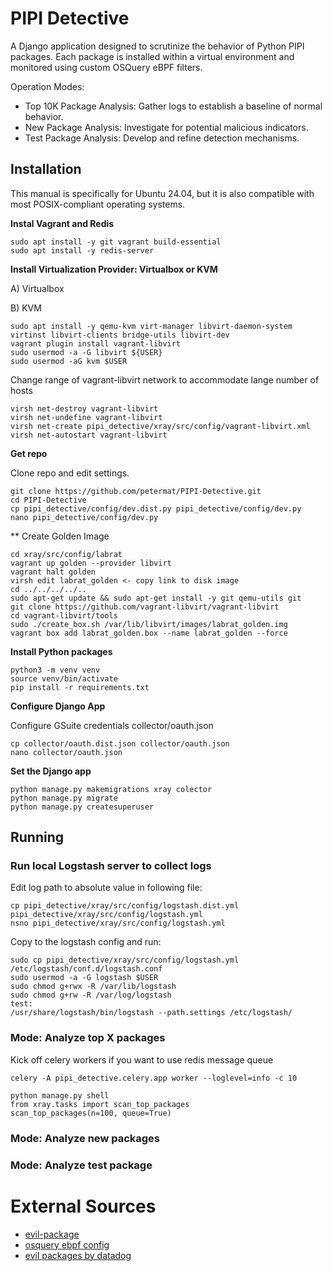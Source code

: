 # PIPI Detective #

A Django application designed to scrutinize the behavior of Python PIPI packages. 
Each package is installed within a virtual environment and monitored using custom OSQuery eBPF filters.

Operation Modes:
- Top 10K Package Analysis: Gather logs to establish a baseline of normal behavior.
- New Package Analysis: Investigate for potential malicious indicators.
- Test Package Analysis: Develop and refine detection mechanisms.



## Installation ##

This manual is specifically for Ubuntu 24.04, but it is also compatible with most POSIX-compliant operating systems.

**Instal Vagrant and Redis**
```shell
sudo apt install -y git vagrant build-essential
sudo apt install -y redis-server

```


**Install Virtualization Provider: Virtualbox or KVM**


A) Virtualbox 


B) KVM
```shell
sudo apt install -y qemu-kvm virt-manager libvirt-daemon-system virtinst libvirt-clients bridge-utils libvirt-dev
vagrant plugin install vagrant-libvirt
sudo usermod -a -G libvirt ${USER}
sudo usermod -aG kvm $USER 
```

Change range of vagrant-libvirt network to accommodate lange number of hosts
```shell
virsh net-destroy vagrant-libvirt
virsh net-undefine vagrant-libvirt
virsh net-create pipi_detective/xray/src/config/vagrant-libvirt.xml
virsh net-autostart vagrant-libvirt
```


**Get repo**

Clone repo and edit settings.
```shell
git clone https://github.com/petermat/PIPI-Detective.git
cd PIPI-Detective
cp pipi_detective/config/dev.dist.py pipi_detective/config/dev.py
nano pipi_detective/config/dev.py  
```

** Create Golden Image
```shell
cd xray/src/config/labrat
vagrant up golden --provider libvirt
vagrant halt golden
virsh edit labrat_golden <- copy link to disk image
cd ../../../../..
sudo apt-get update && sudo apt-get install -y git qemu-utils git
git clone https://github.com/vagrant-libvirt/vagrant-libvirt
cd vagrant-libvirt/tools
sudo ./create_box.sh /var/lib/libvirt/images/labrat_golden.img
vagrant box add labrat_golden.box --name labrat_golden --force
```

**Install Python packages**
```shell
python3 -m venv venv
source venv/bin/activate
pip install -r requirements.txt
```

**Configure Django App**

Configure GSuite credentials collector/oauth.json
```shell
cp collector/oauth.dist.json collector/oauth.json
nano collector/oauth.json
```

**Set the Django app**
```shell
python manage.py makemigrations xray colector
python manage.py migrate
python manage.py createsuperuser
```

## Running ##

### Run local Logstash server to collect logs

Edit log path to absolute value in following file:
```shell
cp pipi_detective/xray/src/config/logstash.dist.yml pipi_detective/xray/src/config/logstash.yml
nsno pipi_detective/xray/src/config/logstash.yml
```
Copy to the logstash config and run:
```shell
sudo cp pipi_detective/xray/src/config/logstash.yml /etc/logstash/conf.d/logstash.conf
sudo usermod -a -G logstash $USER
sudo chmod g+rwx -R /var/lib/logstash
sudo chmod g+rw -R /var/log/logstash
test:
/usr/share/logstash/bin/logstash --path.settings /etc/logstash/ 

```


### Mode: Analyze top X packages ###

Kick off celery workers if you want to use redis message queue
```shell
celery -A pipi_detective.celery.app worker --loglevel=info -c 10
```

```shell
python manage.py shell
from xray.tasks import scan_top_packages
scan_top_packages(n=100, queue=True)
```



### Mode: Analyze new packages ###

### Mode: Analyze test package ###



# External Sources

* [evil-package](https://github.com/petermat/evil_package/)
* [osquery ebpf config](https://github.com/hackertarget/osquery-ebpf-config/tree/main)
* [evil packages by datadog](https://github.com/DataDog/malicious-software-packages-dataset)
